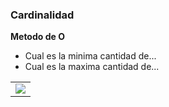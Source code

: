 ### Cardinalidad

**Metodo de O**

- Cual es la minima cantidad de...
- Cual es la maxima cantidad de...


<table align="center">
  <tr>
    <td align="center" style="padding=0;width=50%;">
      <img align="center" style="padding=0;" src="./images/cardinalidad.png.png" />
    </td>
  </tr>
</table>